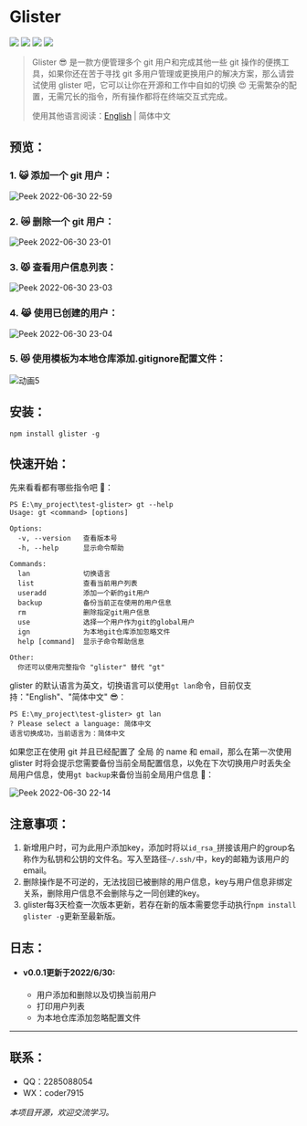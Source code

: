 # Glister

![](https://img.shields.io/badge/npm%20package-v0.0.1-yellow) ![](https://img.shields.io/badge/node->=16.15.0-blue?color=red&) ![](https://img.shields.io/badge/commander-v9.3.0-brightgreen) ![](https://img.shields.io/badge/inquirer-v8.2.4-green)  

> Glister 😎 是一款方便管理多个 git 用户和完成其他一些 git 操作的便携工具，如果你还在苦于寻找 git 多用户管理或更换用户的解决方案，那么请尝试使用 glister 吧，它可以让你在开源和工作中自如的切换 😍 无需繁杂的配置，无需冗长的指令，所有操作都将在终端交互式完成。
>
> 使用其他语言阅读：[English](https://github.com/loclink/glister#glister) | 简体中文

## 预览：

### 1. 😺 添加一个 git 用户：

![Peek 2022-06-30 22-59](https://tvax1.sinaimg.cn/large/0087ufIQgy1h3qnze58r9g30ov0j8b29.gif)

### 2. 😿 删除一个 git 用户：

![Peek 2022-06-30 23-01](https://tvax4.sinaimg.cn/large/0087ufIQgy1h3qo10u4czg30ov0j8b29.gif)

### 3. 😾 查看用户信息列表：

![Peek 2022-06-30 23-03](https://tvax2.sinaimg.cn/large/0087ufIQgy1h3qo2qdo0qg30ov0j84fv.gif)

### 4. 😹 使用已创建的用户：

![Peek 2022-06-30 23-04](https://tva4.sinaimg.cn/large/0087ufIQgy1h3qo409l28g30ov0j84qp.gif)

### 5. 😻 使用模板为本地仓库添加.gitignore配置文件：

![动画5](https://tva4.sinaimg.cn/large/0087ufIQly1h3qejrapeqg30s50jxnjv.gif)

## 安装：

```shell
npm install glister -g
```

## 快速开始：

先来看看都有哪些指令吧 :grimacing:：

```shell
PS E:\my_project\test-glister> gt --help
Usage: gt <command> [options]

Options:
  -v, --version   查看版本号
  -h, --help      显示命令帮助

Commands:
  lan             切换语言
  list            查看当前用户列表
  useradd         添加一个新的git用户
  backup          备份当前正在使用的用户信息
  rm              删除指定git用户信息
  use             选择一个用户作为git的global用户
  ign             为本地git仓库添加忽略文件
  help [command]  显示子命令帮助信息

Other:
  你还可以使用完整指令 "glister" 替代 "gt"
```

glister 的默认语言为英文，切换语言可以使用`gt lan`命令，目前仅支持："English"、"简体中文" :sunglasses:：

```shell
PS E:\my_project\test-glister> gt lan
? Please select a language: 简体中文
语言切换成功，当前语言为：简体中文
```

如果您正在使用 git 并且已经配置了 全局 的 name 和 email，那么在第一次使用 glister 时将会提示您需要备份当前全局配置信息，以免在下次切换用户时丢失全局用户信息，使用`gt backup`来备份当前全局用户信息 :eyes:：

![Peek 2022-06-30 22-14](https://tva1.sinaimg.cn/large/0087ufIQgy1h3qmoy0hyvg30ov0j8x6p.gif)

## 注意事项：

1. 新增用户时，可为此用户添加key，添加时将以`id_rsa_`拼接该用户的group名称作为私钥和公钥的文件名。写入至路径`~/.ssh/`中，key的邮箱为该用户的email。
2. 删除操作是不可逆的，无法找回已被删除的用户信息，key与用户信息非绑定关系，删除用户信息不会删除与之一同创建的key。
3. glister每3天检查一次版本更新，若存在新的版本需要您手动执行`npm install glister -g`更新至最新版。

## 日志：

- #### v0.0.1更新于2022/6/30:

  - 用户添加和删除以及切换当前用户
  - 打印用户列表
  - 为本地仓库添加忽略配置文件

***

## 联系：

- QQ：2285088054
- WX：coder7915

*本项目开源，欢迎交流学习。*

